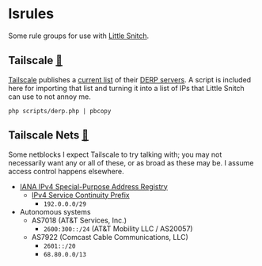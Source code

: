 # lsrules

Some rule groups for use with [Little Snitch][ls].

[ls]: https://www.obdev.at/products/littlesnitch/index.html

[rules-tailscale-base]: https://github.com/abrahamvegh/lsrules/raw/refs/heads/main/Tailscale.lsrules
[rules-tailscale-nets]: https://github.com/abrahamvegh/lsrules/raw/refs/heads/main/Tailscale%20Nets.lsrules

## Tailscale [🔗][rules-tailscale-base]

[Tailscale][ts] publishes a [current list][list] of their [DERP servers][derp]. A script is included here for importing that list and turning it into a list of IPs that Little Snitch can use to not annoy me.

```
php scripts/derp.php | pbcopy
```

[ts]: https://tailscale.com
[list]: https://login.tailscale.com/derpmap/default
[derp]: https://tailscale.com/kb/1232/derp-servers

## Tailscale Nets [🔗][rules-tailscale-nets]

Some netblocks I expect Tailscale to try talking with; you may not necessarily want any or all of these, or as broad as these may be. I assume access control happens elsewhere.

[iana-v4-spar]: [https://www.iana.org/assignments/iana-ipv4-special-registry/iana-ipv4-special-registry.xhtml]
[rfc7335]: https://www.rfc-editor.org/rfc/rfc7335.html

- [IANA IPv4 Special-Purpose Address Registry][iana-v4-spar]
	- [IPv4 Service Continuity Prefix][rfc7335]
		- `192.0.0.0/29`
- Autonomous systems
	- AS7018 (AT&T Services, Inc.)
		- `2600:300::/24` (AT&T Mobility LLC / AS20057)
	- AS7922 (Comcast Cable Communications, LLC)
		- `2601::/20`
		- `68.80.0.0/13`
